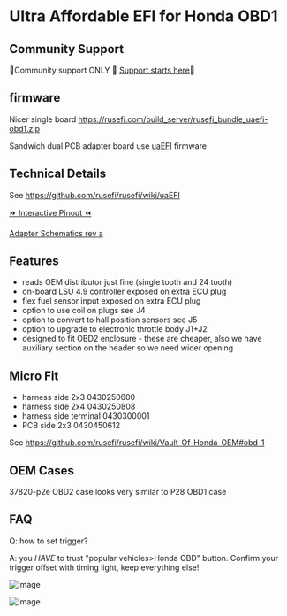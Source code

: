# Ultra Affordable EFI for Honda OBD1

## Community Support

🔴Community support ONLY 🔴 [Support starts here](https://github.com/rusefi/rusefi/wiki/Support)🔴

## firmware

Nicer single board https://rusefi.com/build_server/rusefi_bundle_uaefi-obd1.zip

Sandwich dual PCB adapter board use [uaEFI](uaEFI) firmware

## Technical Details

See https://github.com/rusefi/rusefi/wiki/uaEFI

[⏩ Interactive Pinout ⏪](https://rusefi.com/docs/pinouts/uaefi/honda-obd1/)

[Adapter Schematics rev a](Hardware/Hellen/uaefi-Honda-OBD1-adapter-a-schematic.pdf)

## Features

* reads OEM distributor just fine (single tooth and 24 tooth)
* on-board LSU 4.9 controller exposed on extra ECU plug
* flex fuel sensor input exposed on extra ECU plug
* option to use coil on plugs see J4
* option to convert to hall position sensors see J5
* option to upgrade to electronic throttle body J1+J2
* designed to fit OBD2 enclosure - these are cheaper, also we have auxiliary section on the header so we need wider opening

## Micro Fit

* harness side 2x3 0430250600
* harness side 2x4 0430250808
* harness side terminal 0430300001
* PCB side 2x3 0430450612

See https://github.com/rusefi/rusefi/wiki/Vault-Of-Honda-OEM#obd-1

## OEM Cases

37820-p2e OBD2 case looks very similar to P28 OBD1 case

## FAQ

Q: how to set trigger?

A: you *HAVE* to trust "popular vehicles>Honda OBD" button. Confirm your trigger offset with timing light, keep everything else!

![image](https://github.com/user-attachments/assets/1e97a919-9e09-486b-9ec5-e5bb2ed0b009)

![image](https://github.com/user-attachments/assets/13fc27fd-b734-43ac-8f1f-c8b0c7238685)
